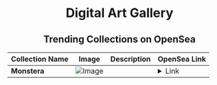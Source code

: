 <div align="center">

# Digital Art Gallery

## Trending Collections on OpenSea

| Collection Name                       | Image                                                                                     | Description                       | OpenSea Link                                                                                          |
|---------------------------------------|-------------------------------------------------------------------------------------------|-----------------------------------|--------------------------------------------------------------------------------------------------------|
| **Monstera** | ![Image](https://i.seadn.io/s/raw/files/97db2f03b3b1607865089f761a7f815f.jpg?w=500&auto=format?w=200&auto=format) |  | <details><summary>Link</summary>[Monstera](https://opensea.io/collection/monstera-7)</details> |

</div>